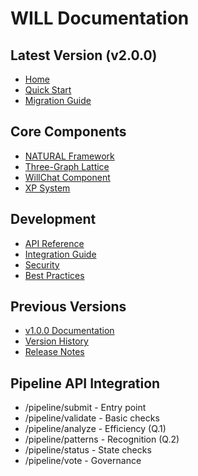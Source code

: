 # WILL Documentation

## Latest Version (v2.0.0)
- [Home](Home)
- [Quick Start](QuickStart)
- [Migration Guide](versions/MIGRATION-1.0.0-to-2.0.0)

## Core Components
- [NATURAL Framework](NATURAL-Framework)
- [Three-Graph Lattice](Three-Graph-Lattice)
- [WillChat Component](WillChat-Component)
- [XP System](Research-and-XP)

## Development
- [API Reference](API-Reference)
- [Integration Guide](Integration-Guide)
- [Security](Security-and-Testing)
- [Best Practices](Best-Practices)

## Previous Versions
- [v1.0.0 Documentation](versions/v1.0.0/Home)
- [Version History](versions/VERSION-HISTORY)
- [Release Notes](versions/RELEASE-2.0.0)


## Pipeline API Integration
- /pipeline/submit - Entry point
- /pipeline/validate - Basic checks
- /pipeline/analyze - Efficiency (Q.1)
- /pipeline/patterns - Recognition (Q.2)
- /pipeline/status - State checks
- /pipeline/vote - Governance